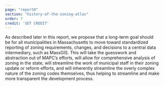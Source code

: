 ```yaml
---
page: "report0"
section: "history-of-the-zoning-atlas"
order: 7
credit: 'SET CREDIT'
---
```

As described later in this report, we propose that a long-term goal should be for all municipalities in Massachusetts to move toward standardized reporting of zoning requirements, changes, and decisions to a central data intermediary, such as MassGIS. This will take the guesswork and abstraction out of MAPC’s efforts, will allow for comprehensive analysis of zoning in the state, will streamline the work of municipal staff in their zoning update or reform efforts, and will inherently streamline the overly complex nature of the zoning codes themselves, thus helping to streamline and make more transparent the development process.